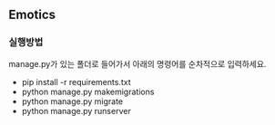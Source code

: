 ## Emotics

### 실행방법 
manage.py가 있는 폴더로 들어가서 아래의 명령어를 순차적으로 입력하세요.
- pip install -r requirements.txt
- python manage.py makemigrations
- python manage.py migrate
- python manage.py runserver
